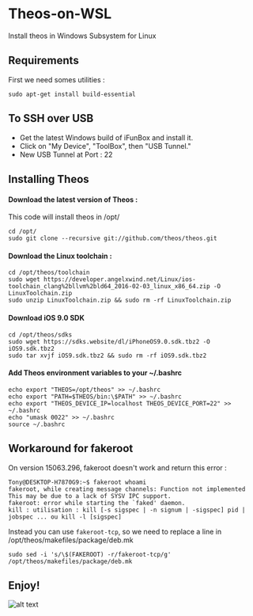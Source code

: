 # Theos-on-WSL
Install theos in Windows Subsystem for Linux

## Requirements
First we need somes utilities :
```
sudo apt-get install build-essential
```
## To SSH over USB
* Get the latest Windows build of iFunBox and install it.
* Click on "My Device", "ToolBox", then "USB Tunnel."
* New USB Tunnel at Port : 22

## Installing Theos
#### Download the latest version of Theos :
This code will install theos in /opt/
```
cd /opt/
sudo git clone --recursive git://github.com/theos/theos.git
```

#### Download the Linux toolchain :
```
cd /opt/theos/toolchain
sudo wget https://developer.angelxwind.net/Linux/ios-toolchain_clang%2bllvm%2bld64_2016-02-03_linux_x86_64.zip -O LinuxToolchain.zip
sudo unzip LinuxToolchain.zip && sudo rm -rf LinuxToolchain.zip
```

#### Download iOS 9.0 SDK
```
cd /opt/theos/sdks
sudo wget https://sdks.website/dl/iPhoneOS9.0.sdk.tbz2 -O iOS9.sdk.tbz2
sudo tar xvjf iOS9.sdk.tbz2 && sudo rm -rf iOS9.sdk.tbz2
```

#### Add Theos environment variables to your  ~/.bashrc
```
echo export "THEOS=/opt/theos" >> ~/.bashrc
echo export "PATH=$THEOS/bin:\$PATH" >> ~/.bashrc
echo export "THEOS_DEVICE_IP=localhost THEOS_DEVICE_PORT=22" >> ~/.bashrc
echo "umask 0022" >> ~/.bashrc
source ~/.bashrc
```
## Workaround for fakeroot
On version 15063.296, fakeroot doesn't work and return this error :
```
Tony@DESKTOP-H7870G9:~$ fakeroot whoami
fakeroot, while creating message channels: Function not implemented
This may be due to a lack of SYSV IPC support.
fakeroot: error while starting the `faked' daemon.
kill : utilisation : kill [-s sigspec | -n signum | -sigspec] pid | jobspec ... ou kill -l [sigspec]
```

Instead you can use  ```fakeroot-tcp```, so we need to replace a line in /opt/theos/makefiles/package/deb.mk
```
sudo sed -i 's/\$(FAKEROOT) -r/fakeroot-tcp/g'  /opt/theos/makefiles/package/deb.mk
```
## Enjoy!
![alt text](https://akebu.github.io/cydia/wsl_working.PNG)
